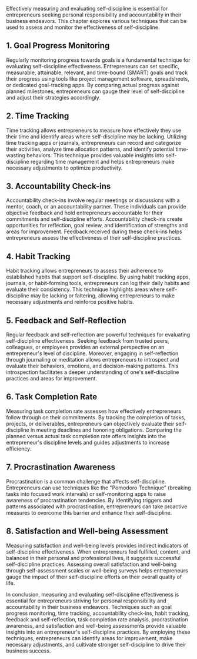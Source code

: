 
Effectively measuring and evaluating self-discipline is essential for entrepreneurs seeking personal responsibility and accountability in their business endeavors. This chapter explores various techniques that can be used to assess and monitor the effectiveness of self-discipline.

**1. Goal Progress Monitoring**
-------------------------------

Regularly monitoring progress towards goals is a fundamental technique for evaluating self-discipline effectiveness. Entrepreneurs can set specific, measurable, attainable, relevant, and time-bound (SMART) goals and track their progress using tools like project management software, spreadsheets, or dedicated goal-tracking apps. By comparing actual progress against planned milestones, entrepreneurs can gauge their level of self-discipline and adjust their strategies accordingly.

**2. Time Tracking**
--------------------

Time tracking allows entrepreneurs to measure how effectively they use their time and identify areas where self-discipline may be lacking. Utilizing time tracking apps or journals, entrepreneurs can record and categorize their activities, analyze time allocation patterns, and identify potential time-wasting behaviors. This technique provides valuable insights into self-discipline regarding time management and helps entrepreneurs make necessary adjustments to optimize productivity.

**3. Accountability Check-ins**
-------------------------------

Accountability check-ins involve regular meetings or discussions with a mentor, coach, or an accountability partner. These individuals can provide objective feedback and hold entrepreneurs accountable for their commitments and self-discipline efforts. Accountability check-ins create opportunities for reflection, goal review, and identification of strengths and areas for improvement. Feedback received during these check-ins helps entrepreneurs assess the effectiveness of their self-discipline practices.

**4. Habit Tracking**
---------------------

Habit tracking allows entrepreneurs to assess their adherence to established habits that support self-discipline. By using habit tracking apps, journals, or habit-forming tools, entrepreneurs can log their daily habits and evaluate their consistency. This technique highlights areas where self-discipline may be lacking or faltering, allowing entrepreneurs to make necessary adjustments and reinforce positive habits.

**5. Feedback and Self-Reflection**
-----------------------------------

Regular feedback and self-reflection are powerful techniques for evaluating self-discipline effectiveness. Seeking feedback from trusted peers, colleagues, or employees provides an external perspective on an entrepreneur's level of discipline. Moreover, engaging in self-reflection through journaling or meditation allows entrepreneurs to introspect and evaluate their behaviors, emotions, and decision-making patterns. This introspection facilitates a deeper understanding of one's self-discipline practices and areas for improvement.

**6. Task Completion Rate**
---------------------------

Measuring task completion rate assesses how effectively entrepreneurs follow through on their commitments. By tracking the completion of tasks, projects, or deliverables, entrepreneurs can objectively evaluate their self-discipline in meeting deadlines and honoring obligations. Comparing the planned versus actual task completion rate offers insights into the entrepreneur's discipline levels and guides adjustments to increase efficiency.

**7. Procrastination Awareness**
--------------------------------

Procrastination is a common challenge that affects self-discipline. Entrepreneurs can use techniques like the "Pomodoro Technique" (breaking tasks into focused work intervals) or self-monitoring apps to raise awareness of procrastination tendencies. By identifying triggers and patterns associated with procrastination, entrepreneurs can take proactive measures to overcome this barrier and enhance their self-discipline.

**8. Satisfaction and Well-being Assessment**
---------------------------------------------

Measuring satisfaction and well-being levels provides indirect indicators of self-discipline effectiveness. When entrepreneurs feel fulfilled, content, and balanced in their personal and professional lives, it suggests successful self-discipline practices. Assessing overall satisfaction and well-being through self-assessment scales or well-being surveys helps entrepreneurs gauge the impact of their self-discipline efforts on their overall quality of life.

In conclusion, measuring and evaluating self-discipline effectiveness is essential for entrepreneurs striving for personal responsibility and accountability in their business endeavors. Techniques such as goal progress monitoring, time tracking, accountability check-ins, habit tracking, feedback and self-reflection, task completion rate analysis, procrastination awareness, and satisfaction and well-being assessments provide valuable insights into an entrepreneur's self-discipline practices. By employing these techniques, entrepreneurs can identify areas for improvement, make necessary adjustments, and cultivate stronger self-discipline to drive their business success.
